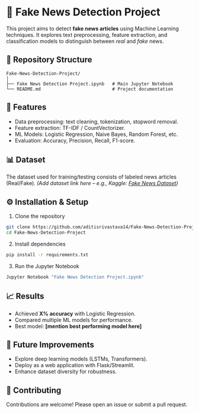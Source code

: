 # 📰 Fake News Detection Project

This project aims to detect **fake news articles** using Machine Learning techniques. It explores text preprocessing, feature extraction, and classification models to distinguish between *real* and *fake* news.

## 📂 Repository Structure

```
Fake-News-Detection-Project/
│
├── Fake News Detection Project.ipynb   # Main Jupyter Notebook
└── README.md                           # Project documentation
```

## 🚀 Features

* Data preprocessing: text cleaning, tokenization, stopword removal.
* Feature extraction: TF-IDF / CountVectorizer.
* ML Models: Logistic Regression, Naive Bayes, Random Forest, etc.
* Evaluation: Accuracy, Precision, Recall, F1-score.

## 📊 Dataset

The dataset used for training/testing consists of labeled news articles (Real/Fake).
*(Add dataset link here – e.g., Kaggle: [Fake News Dataset](https://www.kaggle.com/c/fake-news))*

## ⚙️ Installation & Setup

1. Clone the repository

```bash
git clone https://github.com/aditisrivastava14/Fake-News-Detection-Project.git
cd Fake-News-Detection-Project
```

2. Install dependencies

```bash
pip install -r requirements.txt
```

3. Run the Jupyter Notebook

```bash
Jupyter Notebook "Fake News Detection Project.ipynb"
```

## 📈 Results

* Achieved **X% accuracy** with Logistic Regression.
* Compared multiple ML models for performance.
* Best model: **[mention best performing model here]**

## 📌 Future Improvements

* Explore deep learning models (LSTMs, Transformers).
* Deploy as a web application with Flask/Streamlit.
* Enhance dataset diversity for robustness.

## 🤝 Contributing

Contributions are welcome! Please open an issue or submit a pull request.



